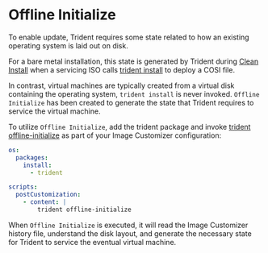 
# Offline Initialize

To enable update, Trident requires some state related to how an existing operating system is laid out on disk.

For a bare metal installation, this state is generated by Trident during [Clean Install](../Reference/Glossary.md#clean-install) when a servicing ISO calls [trident install](../Reference/Trident-CLI.md#install) to deploy a COSI file.

In contrast, virtual machines are typically created from a virtual disk containing the operating system, `trident install` is never invoked. `Offline Initialize` has been created to generate the state that Trident requires to service the virtual machine.

To utilize `Offline Initialize`, add the trident package and invoke [trident offline-initialize](../Reference/Trident-CLI.md#offline-initialize) as part of your Image Customizer configuration:

``` yaml
os:
  packages:
    install:
      - trident

scripts:
  postCustomization:
    - content: |
        trident offline-initialize
```

When `Offline Initialize` is executed, it will read the Image Customizer history file, understand the disk layout, and generate the necessary state for Trident to service the eventual virtual machine.
